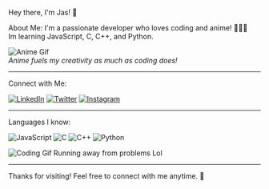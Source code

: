  Hey there, I'm Jas! 👋

About Me:
I'm a passionate developer who loves coding and anime! 🧑‍💻✨  
Im learning JavaScript, C, C++, and Python.

![Anime Gif](https://media1.giphy.com/media/v1.Y2lkPTc5MGI3NjExNWRuZ3U5bTFuOHp0bWxvMDJuOGwzZXJrczZ6NG52M2diY2s3cXJ2dSZlcD12MV9pbnRlcm5hbF9naWZfYnlfaWQmY3Q9Zw/TgyJebqyMtPrOxiPdk/giphy.webp)  
*Anime fuels my creativity as much as coding does!*

---

 Connect with Me:

[![LinkedIn](https://img.shields.io/badge/LinkedIn-blue?style=for-the-badge&logo=linkedin)](https://www.linkedin.com/in/jas-gandhi-265585202/)
[![Twitter](https://img.shields.io/badge/Twitter-blue?style=for-the-badge&logo=twitter)](https://x.com/Grandslayerr)
[![Instagram](https://img.shields.io/badge/Instagram-purple?style=for-the-badge&logo=instagram)](https://www.instagram.com/__jas.g__/)

---

 Languages I know:

![JavaScript](https://img.shields.io/badge/JavaScript-yellow?style=for-the-badge&logo=javascript&logoColor=white)
![C](https://img.shields.io/badge/C-00599C?style=for-the-badge&logo=c&logoColor=white)
![C++](https://img.shields.io/badge/C++-00599C?style=for-the-badge&logo=cplusplus&logoColor=white)
![Python](https://img.shields.io/badge/Python-blue?style=for-the-badge&logo=python&logoColor=white)

![Coding Gif](https://media.tenor.com/cJtDhl2-MP0AAAAi/goku-dragon-ball.gif) Running away from problems Lol

---

Thanks for visiting! Feel free to connect with me anytime. 🚀
